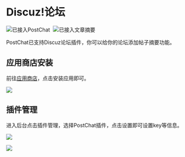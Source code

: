 # Discuz!论坛

<div class="img_container">

![已接入PostChat](/img/PostChat认证.svg) ![已接入文章摘要](/img/文章摘要认证.svg)

<style>
  .img_container p {
    display: flex; 
    gap: 8px;
  }
</style>
</div>

PostChat已支持Discuz论坛插件，你可以给你的论坛添加帖子摘要功能。

## 应用商店安装

前往[应用商店](https://addon.dismall.com/plugins/zhheo_postchat.html)，点击安装应用即可。

![](https://p.zhheo.com/IWqPui25490681719571914941.png!blogimg)

## 插件管理

进入后台点击插件管理，选择PostChat插件，点击设置即可设置key等信息。

![](https://p.zhheo.com/0djFa824190681719571961840.png!blogimg)

![](https://p.zhheo.com/KAej6d22090681719572000730.png!blogimg)

